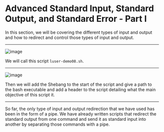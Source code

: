 # Advanced Standard Input, Standard Output, and Standard Error - Part I

In this section, we will be covering the different types of input and output and how to 
redirect and control those types of input and output.

---

![image](https://user-images.githubusercontent.com/107522496/211286094-a3ba2bad-30ca-48c6-b3ce-a405d7ff570d.png)

We will call this script `luser-demo08.sh`.

---

![image](https://user-images.githubusercontent.com/107522496/211286518-3a23d712-9555-4e38-8ab5-315ec9023f8d.png)

Then we will add the Shebang to the start of the script and give a path to the bash executable and add a header to the script 
detailing what the main objective of this script it.

---

So far, the only type of input and output redirection that we have used has been in the 
form of a pipe. We have already written scripts that redirect the standard output from one command and send it 
as standard input into another by separating those commands with a pipe.














